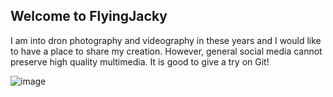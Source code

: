 ## Welcome to FlyingJacky

I am into dron photography and videography in these years and I would like to have a place to share my creation. However, general social media cannot preserve high quality multimedia. It is good to give a try on Git!


![image](DJI_0141.JPG)
